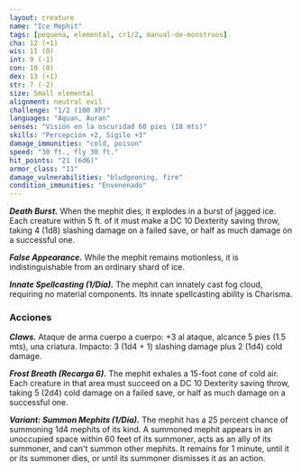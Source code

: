 ```yaml
---
layout: creature
name: "Ice Mephit"
tags: [pequena, elemental, cr1/2, manual-de-monstruos]
cha: 12 (+1)
wis: 11 (0)
int: 9 (-1)
con: 10 (0)
dex: 13 (+1)
str: 7 (-2)
size: Small elemental
alignment: neutral evil
challenge: "1/2 (100 XP)"
languages: "Aquan, Auran"
senses: "Visión en la oscuridad 60 pies (18 mts)"
skills: "Percepción +2, Sigilo +3"
damage_immunities: "cold, poison"
speed: "30 ft., fly 30 ft."
hit_points: "21 (6d6)"
armor_class: "11"
damage_vulnerabilities: "bludgeoning, fire"
condition_immunities: "Envenenado"
---
```


***Death Burst.*** When the mephit dies, it explodes in a burst of jagged ice. Each creature within 5 ft. of it must make a DC 10 Dexterity saving throw, taking 4 (1d8) slashing damage on a failed save, or half as much damage on a successful one.

***False Appearance.*** While the mephit remains motionless, it is indistinguishable from an ordinary shard of ice.

***Innate Spellcasting (1/Día).*** The mephit can innately cast fog cloud, requiring no material components. Its innate spellcasting ability is Charisma.

### Acciones

***Claws.*** Ataque de arma cuerpo a cuerpo: +3 al ataque, alcance 5 pies (1.5 mts), una criatura. Impacto: 3 (1d4 + 1) slashing damage plus 2 (1d4) cold damage.

***Frost Breath (Recarga 6).*** The mephit exhales a 15-foot cone of cold air. Each creature in that area must succeed on a DC 10 Dexterity saving throw, taking 5 (2d4) cold damage on a failed save, or half as much damage on a successful one.

***Variant: Summon Mephits (1/Día).*** The mephit has a 25 percent chance of summoning 1d4 mephits of its kind. A summoned mephit appears in an unoccupied space within 60 feet of its summoner, acts as an ally of its summoner, and can't summon other mephits. It remains for 1 minute, until it or its summoner dies, or until its summoner dismisses it as an action.
